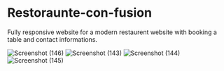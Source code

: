 # Restoraunte-con-fusion
Fully responsive website for a modern restaurent website with booking a table and contact informations.





![Screenshot (146)](https://user-images.githubusercontent.com/64899694/107156167-bfe4e680-69a2-11eb-8a7c-275585fe2272.png)
![Screenshot (143)](https://user-images.githubusercontent.com/64899694/107156170-c5423100-69a2-11eb-9a43-a7b3f4c7bc3a.png)
![Screenshot (144)](https://user-images.githubusercontent.com/64899694/107156173-c83d2180-69a2-11eb-86d5-881096582b15.png)
![Screenshot (145)](https://user-images.githubusercontent.com/64899694/107156174-cb381200-69a2-11eb-8a92-35a1b6aeccd8.png)
